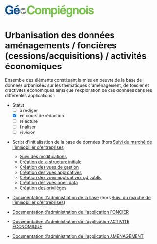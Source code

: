![picto](/doc/img/Logo_web-GeoCompiegnois.png)

# Urbanisation des données aménagements / foncières (cessions/acquisitions) / activités économiques

Ensemble des éléments constituant la mise en oeuvre de la base de données urbanisées sur les thématiques d'aménagement, de foncier et d'activités économiques ainsi que l'exploitation de ces données dans les différentes applications :

* Statut
  - [ ] à rédiger
  - [x] en cours de rédaction
  - [ ] relecture
  - [ ] finaliser
  - [ ] révision

- Script d'initialisation de la base de données (hors [Suivi du marché de l'immobilier d'entreprises](https://github.com/sigagglocompiegne/marcheimmo/edit/master/README.md)
  * [Suivi des modifications](sql/afe_00_trace.sql)
  * [Création  de la structure initiale](sql/afe_10_squelette.sql)
  * [Création des vues de gestion](sql/afe_20_vues_gestion.sql)
  * [Création des vues applicatives](sql/afe_21_vues_xapps.sql)
  * [Création des vues applicatives gd public](sql/afe_22_vues_xapps_public.sql)
  * [Création des vues open data](sql/afe_23_vues_xopendata.sql)
  * [Création des privilèges](sql/afe_99_grant.sql)
  
- [Documentation d'administration de la base](doc/doc_admin_bd_amt_fon_eco.md) (hors [Suivi du marché de l'immobilier d'entreprises](../../../marcheimmo/edit/master/doc/doc_admin_bd_immo.md))
- [Documentation d'administration de l'application FONCIER](doc/doc_admin_app_fon.md)
- [Documentation d'administration de l'application ACTIVITE ECONOMIQUE](doc/doc_admin_app_eco.md)
- [Documentation d'administration de l'application AMENAGEMENT](doc/doc_admin_app_amt.md)

